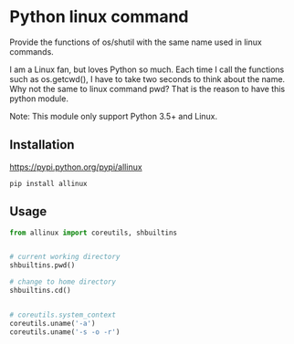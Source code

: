 # Python linux command

Provide the functions of os/shutil with the same name used in linux commands.

I am a Linux fan, but loves Python so much. Each time I call the functions such
as os.getcwd(), I have to take two seconds to think about the name. Why not
the same to linux command pwd? That is the reason to have this python module.

Note: This module only support Python 3.5+ and Linux.

## Installation

https://pypi.python.org/pypi/allinux

```shell
pip install allinux
```

## Usage

```python
from allinux import coreutils, shbuiltins


# current working directory
shbuiltins.pwd()

# change to home directory
shbuiltins.cd()


# coreutils.system_context
coreutils.uname('-a')
coreutils.uname('-s -o -r')
```
